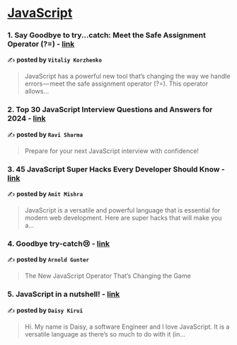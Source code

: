 
<h1><a href=https://medium.com/tag/javascript-development/recommended target="_blank" rel="noopener noreferrer">JavaScript</a></h1>
<h3>1. Say Goodbye to try...catch: Meet the Safe Assignment Operator (?=) - <a href="https://medium.com/@vitaliykorzenkoua/say-goodbye-to-try-catch-meet-the-safe-assignment-operator-e848d5a0e6ef" target="_blank" rel="noopener noreferrer">link</a></h3>

✍️ **posted by `Vitaliy Korzhenko`**

<blockquote>JavaScript has a powerful new tool that’s changing the way we handle errors — meet the safe assignment operator (?=). This operator allows…</blockquote>

<h3>2. Top 30 JavaScript Interview Questions and Answers for 2024 - <a href="https://medium.com/@javascriptcentric/top-30-javascript-interview-questions-and-answers-for-2024-7f1e2d1d0638" target="_blank" rel="noopener noreferrer">link</a></h3>

✍️ **posted by `Ravi Sharma`**

<blockquote>Prepare for your next JavaScript interview with confidence!</blockquote>

<h3>3. 45 JavaScript Super Hacks Every Developer Should Know - <a href="https://medium.com/dev-genius/45-javascript-super-hacks-every-developer-should-know-92aecfb33ee8" target="_blank" rel="noopener noreferrer">link</a></h3>

✍️ **posted by `Amit Mishra`**

<blockquote>JavaScript is a versatile and powerful language that is essential for modern web development. Here are super hacks that will make you a…</blockquote>

<h3>4. Goodbye try-catch😢 - <a href="https://medium.com/gitconnected/goodbye-try-catch-7d0c1f05bbe5" target="_blank" rel="noopener noreferrer">link</a></h3>

✍️ **posted by `Arnold Gunter`**

<blockquote>The New JavaScript Operator That’s Changing the Game</blockquote>

<h3>5. JavaScript in a nutshell! - <a href="https://medium.com/@daisykirui/javascript-in-a-nutshell-669dab5b6e78" target="_blank" rel="noopener noreferrer">link</a></h3>

✍️ **posted by `Daisy Kirui`**

<blockquote>Hi. My name is Daisy, a software Engineer and I love JavaScript. It is a versatile language as there’s so much to do with it (in…</blockquote>

